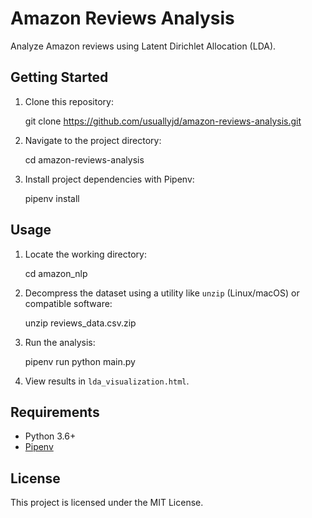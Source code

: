 # Amazon Reviews Analysis

Analyze Amazon reviews using Latent Dirichlet Allocation (LDA).

## Getting Started

1. Clone this repository:

   git clone https://github.com/usuallyjd/amazon-reviews-analysis.git

2. Navigate to the project directory:

   cd amazon-reviews-analysis

3. Install project dependencies with Pipenv:

   pipenv install

## Usage

1. Locate the working directory:
   
   cd amazon_nlp

2. Decompress the dataset using a utility like `unzip` (Linux/macOS) or compatible software:

   unzip reviews_data.csv.zip

3. Run the analysis:

   pipenv run python main.py

4. View results in `lda_visualization.html`.

## Requirements

- Python 3.6+
- [Pipenv](https://pipenv.pypa.io/en/latest/)

## License

This project is licensed under the MIT License.

